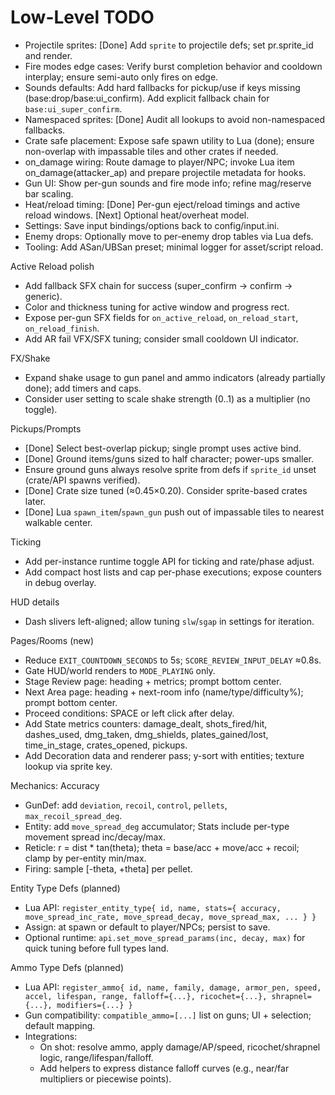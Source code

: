 Low-Level TODO
==============

- Projectile sprites: [Done] Add `sprite` to projectile defs; set pr.sprite_id and render.
- Fire modes edge cases: Verify burst completion behavior and cooldown interplay; ensure semi-auto only fires on edge.
- Sounds defaults: Add hard fallbacks for pickup/use if keys missing (base:drop/base:ui_confirm). Add explicit fallback chain for `base:ui_super_confirm`.
- Namespaced sprites: [Done] Audit all lookups to avoid non-namespaced fallbacks.
- Crate safe placement: Expose safe spawn utility to Lua (done); ensure non-overlap with impassable tiles and other crates if needed.
- on_damage wiring: Route damage to player/NPC; invoke Lua item on_damage(attacker_ap) and prepare projectile metadata for hooks.
- Gun UI: Show per-gun sounds and fire mode info; refine mag/reserve bar scaling.
- Heat/reload timing: [Done] Per-gun eject/reload timings and active reload windows. [Next] Optional heat/overheat model.
- Settings: Save input bindings/options back to config/input.ini.
- Enemy drops: Optionally move to per-enemy drop tables via Lua defs.
- Tooling: Add ASan/UBSan preset; minimal logger for asset/script reload.

Active Reload polish
- Add fallback SFX chain for success (super_confirm -> confirm -> generic).
- Color and thickness tuning for active window and progress rect.
- Expose per-gun SFX fields for `on_active_reload`, `on_reload_start`, `on_reload_finish`.
- Add AR fail VFX/SFX tuning; consider small cooldown UI indicator.

FX/Shake
- Expand shake usage to gun panel and ammo indicators (already partially done); add timers and caps.
- Consider user setting to scale shake strength (0..1) as a multiplier (no toggle).

Pickups/Prompts
- [Done] Select best-overlap pickup; single prompt uses active bind.
- [Done] Ground items/guns sized to half character; power-ups smaller.
- Ensure ground guns always resolve sprite from defs if `sprite_id` unset (crate/API spawns verified).
- [Done] Crate size tuned (≈0.45×0.20). Consider sprite-based crates later.
- [Done] Lua `spawn_item`/`spawn_gun` push out of impassable tiles to nearest walkable center.

Ticking
- Add per-instance runtime toggle API for ticking and rate/phase adjust.
- Add compact host lists and cap per-phase executions; expose counters in debug overlay.

HUD details
- Dash slivers left-aligned; allow tuning `slw`/`sgap` in settings for iteration.

Pages/Rooms (new)
- Reduce `EXIT_COUNTDOWN_SECONDS` to 5s; `SCORE_REVIEW_INPUT_DELAY` ≈0.8s.
- Gate HUD/world renders to `MODE_PLAYING` only.
- Stage Review page: heading + metrics; prompt bottom center.
- Next Area page: heading + next-room info (name/type/difficulty%); prompt bottom center.
- Proceed conditions: SPACE or left click after delay.
- Add State metrics counters: damage_dealt, shots_fired/hit, dashes_used, dmg_taken, dmg_shields, plates_gained/lost, time_in_stage, crates_opened, pickups.
- Add Decoration data and renderer pass; y-sort with entities; texture lookup via sprite key.

Mechanics: Accuracy
- GunDef: add `deviation`, `recoil`, `control`, `pellets`, `max_recoil_spread_deg`.
- Entity: add `move_spread_deg` accumulator; Stats include per-type movement spread inc/decay/max.
- Reticle: r = dist * tan(theta); theta = base/acc + move/acc + recoil; clamp by per-entity min/max.
- Firing: sample [-theta, +theta] per pellet.

Entity Type Defs (planned)
- Lua API: `register_entity_type{ id, name, stats={ accuracy, move_spread_inc_rate, move_spread_decay, move_spread_max, ... } }`
- Assign: at spawn or default to player/NPCs; persist to save.
- Optional runtime: `api.set_move_spread_params(inc, decay, max)` for quick tuning before full types land.

Ammo Type Defs (planned)
- Lua API: `register_ammo{ id, name, family, damage, armor_pen, speed, accel, lifespan, range, falloff={...}, ricochet={...}, shrapnel={...}, modifiers={...} }`
- Gun compatibility: `compatible_ammo=[...]` list on guns; UI + selection; default mapping.
- Integrations:
  - On shot: resolve ammo, apply damage/AP/speed, ricochet/shrapnel logic, range/lifespan/falloff.
  - Add helpers to express distance falloff curves (e.g., near/far multipliers or piecewise points).

